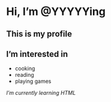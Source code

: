 # Hi, I’m @YYYYYing
## This is my profile

## I’m interested in

* cooking
* reading
* playing games

*I’m currently learning HTML*  



<!---
YYYYYing/YYYYYing is a ✨ special ✨ repository because its `README.md` (this file) appears on your GitHub profile.
You can click the Preview link to take a look at your changes.
--->
